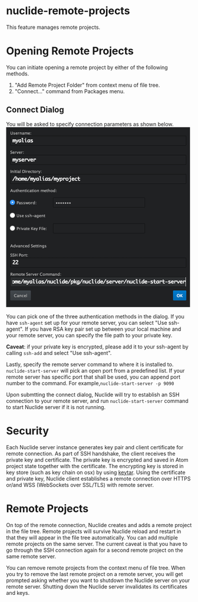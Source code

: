 # nuclide-remote-projects

This feature manages remote projects.

# Opening Remote Projects
You can initiate opening a remote project by either of the following methods.
1. "Add Remote Project Folder" from context menu of file tree.
2. "Connect..." command from Packages menu.

## Connect Dialog
You will be asked to specify connection parameters as shown below.
![Connect Dialog](./images/ConnectDialog.png)

You can pick one of the three authentication methods in the dialog. If you have
`ssh-agent` set up for your remote server, you can select "Use ssh-agent". If you
have RSA key pair set up between your local machine and your remote server, you
can specify the file path to your private key.

**Caveat**: if your private key is encrypted, please add it to your ssh-agent by
calling `ssh-add` and select "Use ssh-agent".

Lastly, specify the remote server command to where it is installed to.
`nuclide-start-server` will pick an open port from a predefined list. If your
remote server has specific port that shall be used, you can append port number
to the command. For example,`nuclide-start-server -p 9090`

Upon submtting the connect dialog, Nuclide will try to establish an SSH connection
to your remote server, and run `nuclide-start-server` command to start Nuclide
server if it is not running.

# Security
Each Nuclide server instance generates key pair and client certificate for remote
connection. As part of SSH handshake, the client receives the private key and
certificate. The private key is encrypted and saved in Atom project state together
with the certificate. The encrypting key is stored in key store (such as key chain
on osx) by using [keytar](https://www.npmjs.com/package/keytar).
Using the certificate and private key, Nuclide client establishes a remote
connection over HTTPS or/and WSS (WebSockets over SSL/TLS) with remote server.

# Remote Projects
On top of the remote connection, Nuclide creates and adds a remote project in the
file tree. Remote projects will survive Nuclide reload and restart in that they will
appear in the file tree automatically. You can add multiple remote projects on the
same server. The current caveat is that you have to go through the SSH connection
again for a second remote project on the same remote server.

You can remove remote projects from the context menu of file tree. When you try to
remove the last remote project on a remote server, you will get prompted asking
whether you want to shutdown the Nuclide server on your remote server. Shutting down
the Nuclide server invalidates its certificates and keys.
